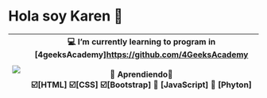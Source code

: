 <h1> Hola soy Karen 🌻 </h1>

|![](https://th.bing.com/th/id/OIG.YKHxZqkE2vdpTMZLP0fJ?w=400&h=400&rs=1&pid=ImgDetMain)|💻 I’m currently learning to program in [4geeksAcademy]https://github.com/4GeeksAcademy <br><br> 📖 Aprendiendo👀<br> ☑️[HTML] ☑️[CSS] ☑️[Bootstrap] 🔲 [JavaScript] 🔲  [Phyton] <br><br>
|----|----|


